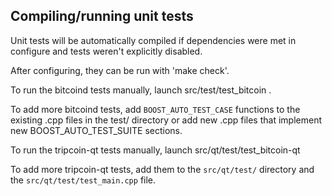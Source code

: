 Compiling/running unit tests
------------------------------------

Unit tests will be automatically compiled if dependencies were met in configure
and tests weren't explicitly disabled.

After configuring, they can be run with 'make check'.

To run the bitcoind tests manually, launch src/test/test_bitcoin .

To add more bitcoind tests, add `BOOST_AUTO_TEST_CASE` functions to the existing
.cpp files in the test/ directory or add new .cpp files that
implement new BOOST_AUTO_TEST_SUITE sections.

To run the tripcoin-qt tests manually, launch src/qt/test/test_bitcoin-qt

To add more tripcoin-qt tests, add them to the `src/qt/test/` directory and
the `src/qt/test/test_main.cpp` file.
